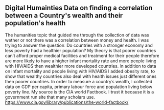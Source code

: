 ## Digital Humainties Data on finding a correlation between a Country's wealth and their population's health
The humanities topic that guided me through the collection of data was wether or not there was a correlation between money and health. I was trying to answer the question: Do countries with a stronger economy and less poverty had a healthier population? My theory is that poorer countries can’t afford proper medical facilities and treatment for their people therefore are more likely to have a higher infant mortality rate and more people living with HIV/AIDS then wealthier more developed countries. In addition to data on infant mortality and people living with HIV/AIDS I added obesity rate, to show that wealthy countries also deal with health issues just different ones then poorer countries. In order to measure a country’s wealth, I collected data on GDP per capita, primary labour force and population living below poverty line. My source is the CIA world Factbook. I trust it because it is a government run site that many scholars use. https://www.cia.gov/library/publications/the-world-factbook/
